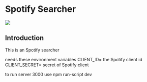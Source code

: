 #  Spotify Searcher

![](https://s3-eu-west-1.amazonaws.com/ih-materials/uploads/upload_eb6313ef8c1bd11e3732034ebd4edafa.png)

## Introduction
This is an Spotify searcher

needs these environment variables
CLIENT_ID= the Spotify client id
CLIENT_SECRET= secret of Spotify client


to run server 3000 use
npm run-script dev

